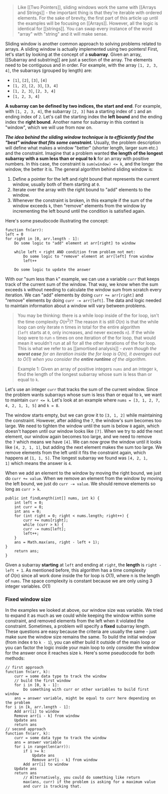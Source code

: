 > Like [[Two Pointers]], sliding windows work the same with [[Arrays and Strings]] - the important thing is that they're iterable with ordered elements. For the sake of brevity, the first part of this article up until the examples will be focusing on [[Arrays]]. However, all the logic is identical for [[strings]]. You can swap every instance of the word "array" with "string" and it will make sense.

Sliding window is another common approach to solving problems related to arrays. A sliding window is actually implemented using two pointers! First, let's start by looking at the concept of a **subarray**. Given an array, [[Subarray and substring]] are just a section of the array. The elements need to be contiguous and in order. For example, with the array `[1, 2, 3, 4]`, the subarrays (grouped by length) are:

-   `[1]`, `[2]`, `[3]`, `[4]`
-   `[1, 2]`, `[2, 3]`, `[3, 4]`
-   `[1, 2, 3]`, `[2, 3, 4]`
-   `[1, 2, 3, 4]`

**A subarray can be defined by two indices, the start and end**. For example, with `[1, 2, 3, 4]`, the subarray `[2, 3]` has a starting index of `1` and an ending index of `2`. Let's call the starting index the **left bound** and the ending index the **right bound**. Another name for subarray in this context is "window", which we will use from now on.

***The idea behind the sliding window technique is to efficiently find the "best" window that fits some constraint.*** Usually, the problem description will define what makes a window "better" (shorter length, larger sum etc.) and the constraint. Imagine that a problem wanted **the length of the longest subarray with a sum less than or equal to k** for an array with positive numbers. In this case, the constraint is `sum(window) <= k`, and the longer the window, the better it is. The general algorithm behind sliding window is:

1.  Define a pointer for the left and right bound that represents the current window, usually both of them starting at `0`.
2.  Iterate over the array with the right bound to "add" elements to the window.
3.  Whenever the constraint is broken, in this example if the sum of the window exceeds `k`, then "remove" elements from the window by incrementing the left bound until the condition is satisfied again.

Here's some pseudocode illustrating the concept:

	function fn(arr):
    left = 0
    for right in [0, arr.length - 1]:
        Do some logic to "add" element at arr[right] to window

        while left < right AND condition from problem not met:
            Do some logic to "remove" element at arr[left] from window
            left++

        Do some logic to update the answer

With our "sum less than `k`" example, we can use a variable `curr` that keeps track of the current sum of the window. That way, we know when the sum exceeds `k` without needing to calculate the window sum from scratch every iteration. We can "add" elements by doing `curr += arr[right]` and "remove" elements by doing `curr -= arr[left]`. The data and logic needed to maintain information about a window will vary between problems.

>You may be thinking: there is a while loop inside of the for loop, isn't the time complexity $O(n^2)$? The reason it is still $O(n)$ is that the while loop can only iterate n times in total for the entire algorithm (`left` starts at `0`, only increases, and never exceeds `n`). If the while loop were to run `n` times on one iteration of the for loop, that would mean it wouldn't run at all for all the other iterations of the for loop. This is what we refer to as [[amortised analysis]] - *even though the **worst case** for an iteration inside the for loop is $O(n)$, it averages out to $O(1)$ when you consider the **entire runtime** of the algorithm.*

> Example 1: Given an array of positive integers `nums` and an integer `k`, find the length of the longest subarray whose sum is less than or equal to `k`.

Let's use an integer `curr` that tracks the sum of the current window. Since the problem wants subarrays whose sum is less than or equal to `k`, we want to maintain `curr <= k`. Let's look at an example where `nums = [3, 1, 2, 7, 4, 2, 1, 1, 5]` and `k = 8`.

The window starts empty, but we can grow it to `[3, 1, 2]` while maintaining the constraint. However, after adding the `7`, the window's sum becomes too large. We need to tighten the window until the sum is below `8` again, which doesn't happen until our window looks like `[7]`. When we try to add the next element, our window again becomes too large, and we need to remove the `7` which means we have `[4]`. We can now grow the window until it looks like `[4, 2, 1, 1]`, but adding the next element makes the sum too large. We remove elements from the left until it fits the constraint again, which happens at `[1, 1, 5]`. The longest subarray we found was `[4, 2, 1, 1]` which means the answer is `4`.

When we add an element to the window by moving the right bound, we just do `curr += value`. When we remove an element from the window by moving the left bound, we just do `curr -= value`. We should remove elements so long as `curr > k`.

	public int findLength(int[] nums, int k) {
	    int left = 0;
	    int curr = 0;
	    int ans = 0;
	    for (int right = 0; right < nums.length; right++) {
	        curr += nums[right];
	        while (curr > k) {
	        curr -= nums[left];
	        left++;
	    }
	    ans = Math.max(ans, right - left + 1);
	}
	    return ans;
	}

Given a subarray **starting** at `left` and ending at `right`, the **length** is `right - left + 1`. As mentioned before, this algorithm has a time complexity of $O(n)$ since all work done inside the for loop is $O(1)$, where n is the length of `nums`. The space complexity is constant because we are only using 3 integer variables. $O(1)$

### Fixed window size
In the examples we looked at above, our window size was variable. We tried to expand it as much as we could while keeping the window within some constraint, and removed elements from the left when it violated the constraint. Sometimes, a problem will specify a **fixed** subarray length. These questions are easy because the criteria are usually the same - just make sure the window size remains the same. To build the initial window (from index `0` to `k - 1`), you can either build it outside of the main loop or you can factor the logic inside your main loop to only consider the window for the answer once it reaches size `k`. Here's some pseudocode for both methods:

	// first approach
	function fn(arr, k):
	    curr = some data type to track the window
	    // build the first window
	    for i in [0, k - 1]:
	        Do something with curr or other variables to build first window
		ans = answer variable, might be equal to curr here depending on the problem
	for i in [k, arr.length - 1]:
	    Add arr[i] to window
	    Remove arr[i - k] from window
	    Update ans
		return ans
	// second approach
	function fn(arr, k):
	    curr = some data type to track the window
	    ans = answer variable
	    for i in range(len(arr)):
		    if i >= k:
		        Update ans
		        Remove arr[i - k] from window
			Add arr[i] to window
	    Update ans    
	    return ans 
		    // Alternatively, you could do something like return 
		    max(ans, curr) if the problem is asking for a maximum value 
		    and curr is tracking that.


